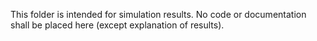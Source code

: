 This folder is intended for simulation results. No code or documentation shall be placed here (except explanation of results). 